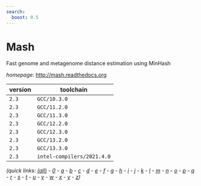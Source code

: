 ```yaml
---
search:
  boost: 0.5
---
```

# Mash

Fast genome and metagenome distance estimation using MinHash

*homepage*: <http://mash.readthedocs.org>

version | toolchain
--------|----------
``2.3`` | ``GCC/10.3.0``
``2.3`` | ``GCC/11.2.0``
``2.3`` | ``GCC/11.3.0``
``2.3`` | ``GCC/12.2.0``
``2.3`` | ``GCC/12.3.0``
``2.3`` | ``GCC/13.2.0``
``2.3`` | ``GCC/13.3.0``
``2.3`` | ``intel-compilers/2021.4.0``


*(quick links: [(all)](../index.md) - [0](../0/index.md) - [a](../a/index.md) - [b](../b/index.md) - [c](../c/index.md) - [d](../d/index.md) - [e](../e/index.md) - [f](../f/index.md) - [g](../g/index.md) - [h](../h/index.md) - [i](../i/index.md) - [j](../j/index.md) - [k](../k/index.md) - [l](../l/index.md) - [m](../m/index.md) - [n](../n/index.md) - [o](../o/index.md) - [p](../p/index.md) - [q](../q/index.md) - [r](../r/index.md) - [s](../s/index.md) - [t](../t/index.md) - [u](../u/index.md) - [v](../v/index.md) - [w](../w/index.md) - [x](../x/index.md) - [y](../y/index.md) - [z](../z/index.md))*

